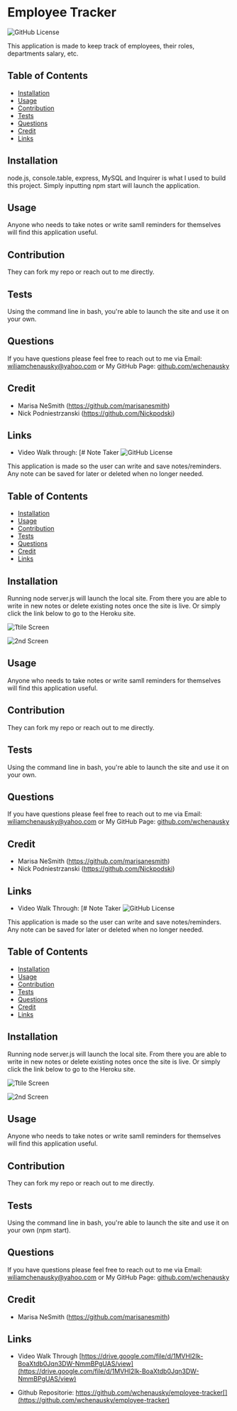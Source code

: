 # Employee Tracker
  ![GitHub License](https://img.shields.io/badge/license-MIT-blue.svg) <br>

This application is made to keep track of employees, their roles, departments salary, etc. 


  ## Table of Contents
  * [Installation](#Installation)
  * [Usage](#usage)
  * [Contribution](#Contribution)
  * [Tests](#Tests)
  * [Questions](#Questions)
  * [Credit](#Credit)
  * [Links](#Links)
  
  ## Installation
  node.js, console.table, express, MySQL and Inquirer is what I used to build this project. Simply inputting npm start will launch the application.

  ## Usage
  Anyone who needs to take notes or write samll reminders for themselves will find this application useful.

  ## Contribution
  They can fork my repo or reach out to me directly.

  ## Tests
  Using the command line in bash, you're able to launch the site and use it on your own.

  ## Questions
  If you have questions please feel free to reach out to me via
  Email: [wiliamchenausky@yahoo.com](wiliamchenausky@yahoo.com)
  or
  My GitHub Page: [github.com/wchenausky](github.com/wchenausky)

  ## Credit

* Marisa NeSmith (https://github.com/marisanesmith)
* Nick Podniestrzanski (https://github.com/Nickpodski)

## Links

* Video Walk through: [# Note Taker
  ![GitHub License](https://img.shields.io/badge/license-MIT-blue.svg) <br>

This application is made so the user can write and save notes/reminders. Any note can be saved for later or deleted when no longer needed.


  ## Table of Contents
  * [Installation](#Installation)
  * [Usage](#usage)
  * [Contribution](#Contribution)
  * [Tests](#Tests)
  * [Questions](#Questions)
  * [Credit](#Credit)
  * [Links](#Links)
  
  ## Installation
  Running node server.js will launch the local site. From there you are able to write in new notes or delete existing notes once the site is live. Or simply click the link below to go to the Heroku site.

  ![Ttile Screen](/public/assets/pics/note-taker-home.png)

  ![2nd Screen](/public/assets/pics/note-taker-notes.png)


  ## Usage
  Anyone who needs to take notes or write samll reminders for themselves will find this application useful.

  ## Contribution
  They can fork my repo or reach out to me directly.

  ## Tests
  Using the command line in bash, you're able to launch the site and use it on your own.

  ## Questions
  If you have questions please feel free to reach out to me via
  Email: [wiliamchenausky@yahoo.com](wiliamchenausky@yahoo.com)
  or
  My GitHub Page: [github.com/wchenausky](github.com/wchenausky)

  ## Credit

* Marisa NeSmith (https://github.com/marisanesmith)
* Nick Podniestrzanski (https://github.com/Nickpodski)

## Links

* Video Walk Through: [# Note Taker
  ![GitHub License](https://img.shields.io/badge/license-MIT-blue.svg) <br>

This application is made so the user can write and save notes/reminders. Any note can be saved for later or deleted when no longer needed.


  ## Table of Contents
  * [Installation](#Installation)
  * [Usage](#usage)
  * [Contribution](#Contribution)
  * [Tests](#Tests)
  * [Questions](#Questions)
  * [Credit](#Credit)
  * [Links](#Links)
  
  ## Installation
  Running node server.js will launch the local site. From there you are able to write in new notes or delete existing notes once the site is live. Or simply click the link below to go to the Heroku site.

  ![Ttile Screen](/public/assets/pics/note-taker-home.png)

  ![2nd Screen](/public/assets/pics/note-taker-notes.png)


  ## Usage
  Anyone who needs to take notes or write samll reminders for themselves will find this application useful.

  ## Contribution
  They can fork my repo or reach out to me directly.

  ## Tests
  Using the command line in bash, you're able to launch the site and use it on your own (npm start).

  ## Questions
  If you have questions please feel free to reach out to me via
  Email: [wiliamchenausky@yahoo.com](wiliamchenausky@yahoo.com)
  or
  My GitHub Page: [github.com/wchenausky](github.com/wchenausky)

  ## Credit

* Marisa NeSmith (https://github.com/marisanesmith)

## Links

* Video Walk Through [https://drive.google.com/file/d/1MVHl2Ik-BoaXtdb0Jqn3DW-NmmBPgUAS/view](https://drive.google.com/file/d/1MVHl2Ik-BoaXtdb0Jqn3DW-NmmBPgUAS/view)

* Github Repositorie: https://github.com/wchenausky/employee-tracker[](https://github.com/wchenausky/employee-tracker)